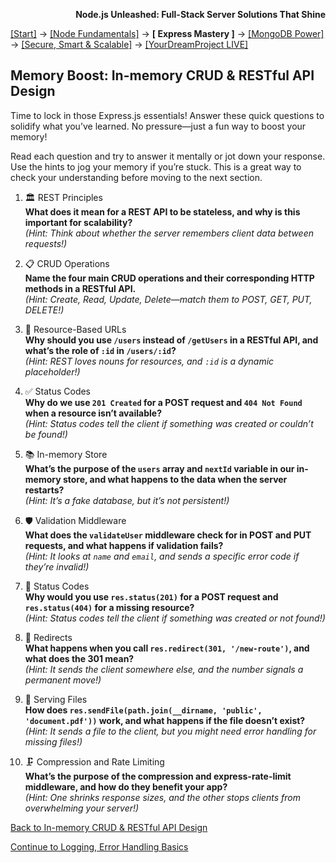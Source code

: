 **<p align="right">Node.js Unleashed: Full-Stack Server Solutions That Shine</p>**

[[Start]](../Introduction.md) → [[Node Fundamentals]](../chapter-01/1-1.md) → **[ Express Mastery ]** → [[MongoDB Power]](../chapter-03/3-1.md) → [[Secure, Smart & Scalable]](../chapter-04/4-1.md) → [[YourDreamProject LIVE]](../chapter-05/5-1.md)

## Memory Boost: In-memory CRUD & RESTful API Design

Time to lock in those Express.js essentials! Answer these quick questions to solidify what you’ve learned. No pressure—just a fun way to boost your memory!

Read each question and try to answer it mentally or jot down your response. Use the hints to jog your memory if you’re stuck. This is a great way to check your understanding before moving to the next section.

1. 🏛️ REST Principles<br />
   **What does it mean for a REST API to be stateless, and why is this important for scalability?**<br />
   *(Hint: Think about whether the server remembers client data between requests!)*
   
2. 📋 CRUD Operations<br />
   **Name the four main CRUD operations and their corresponding HTTP methods in a RESTful API.**<br />
   *(Hint: Create, Read, Update, Delete—match them to POST, GET, PUT, DELETE!)*
   
3. 🔗 Resource-Based URLs<br />
   **Why should you use `/users` instead of `/getUsers` in a RESTful API, and what’s the role of `:id` in `/users/:id`?**<br />
   *(Hint: REST loves nouns for resources, and `:id` is a dynamic placeholder!)*
   
4. ✅ Status Codes<br />
   **Why do we use `201 Created` for a POST request and `404 Not Found` when a resource isn’t available?**<br />
   *(Hint: Status codes tell the client if something was created or couldn’t be found!)*
   
5. 📚 In-memory Store<br />
   **What’s the purpose of the `users` array and `nextId` variable in our in-memory store, and what happens to the data when the server restarts?**<br />
   *(Hint: It’s a fake database, but it’s not persistent!)*
   
6. 🛡️ Validation Middleware<br />
   **What does the `validateUser` middleware check for in POST and PUT requests, and what happens if validation fails?**<br />
   *(Hint: It looks at `name` and `email`, and sends a specific error code if they’re invalid!)*

7. 🔢 Status Codes<br />
   **Why would you use `res.status(201)` for a POST request and `res.status(404)` for a missing resource?**<br />
   *(Hint: Status codes tell the client if something was created or not found!)*

8. 🔄 Redirects<br />
   **What happens when you call `res.redirect(301, '/new-route')`, and what does the 301 mean?**<br />
   *(Hint: It sends the client somewhere else, and the number signals a permanent move!)*

9. 📄 Serving Files<br />
   **How does `res.sendFile(path.join(__dirname, 'public', 'document.pdf'))` work, and what happens if the file doesn’t exist?**<br />
   *(Hint: It sends a file to the client, but you might need error handling for missing files!)*

10. 🗜️ Compression and Rate Limiting<br />
   **What’s the purpose of the compression and express-rate-limit middleware, and how do they benefit your app?**<br />
   *(Hint: One shrinks response sizes, and the other stops clients from overwhelming your server!)*

[Back to In-memory CRUD & RESTful API Design](2-4.md)

[Continue to Logging, Error Handling Basics](2-5.md)
